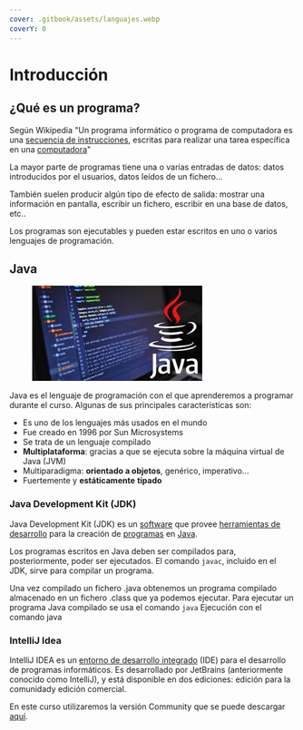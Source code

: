 ```yaml
---
cover: .gitbook/assets/languajes.webp
coverY: 0
---
```


# Introducción

## ¿Qué es un programa?

Según Wikipedia "Un programa informático o programa de computadora es una [secuencia de instrucciones](https://es.wikipedia.org/wiki/Conjunto\_de\_instrucciones), escritas para realizar una tarea específica en una [computadora](https://es.wikipedia.org/wiki/Computadora)"​

La mayor parte de programas tiene una o varias entradas de datos: datos introducidos por el usuarios, datos leídos de un fichero...

También suelen producir algún tipo de efecto de salida: mostrar una información en pantalla, escribir un fichero, escribir en una base de datos, etc..

Los programas son ejecutables y pueden estar escritos en uno o varios lenguajes de programación.

## Java



<figure><img src=".gitbook/assets/java.jpeg" alt=""><figcaption></figcaption></figure>

Java es el lenguaje de programación con el que aprenderemos a programar durante el curso. Algunas de sus principales características son:

* Es uno de los lenguajes más usados en el mundo​
* Fue creado en 1996 por Sun Microsystems​
* Se trata de un lenguaje compilado​
* **Multiplataforma**: gracias a que se ejecuta sobre la máquina virtual de Java (JVM)​
* Multiparadigma: **orientado a objetos**, genérico, imperativo...​
* Fuertemente y **estáticamente** **tipado**

### Java Development Kit (JDK)

Java Development Kit (JDK) es un [software](https://es.wikipedia.org/wiki/Software) que provee [herramientas de desarrollo](https://es.wikipedia.org/wiki/Kit\_de\_desarrollo\_de\_software) para la creación de [programas](https://es.wikipedia.org/wiki/Programa\_inform%C3%A1tico) en [Java](https://es.wikipedia.org/wiki/Java\_\(lenguaje\_de\_programaci%C3%B3n\)).

Los programas escritos en Java deben ser compilados para, posteriormente, poder ser ejecutados. El comando `javac`, incluido en el JDK, sirve para compilar un programa.

Una vez compilado un fichero .java obtenemos un programa compilado almacenado en un fichero .class que ya podemos ejecutar. Para ejecutar un programa Java compilado se usa el comando `java` Ejecución con el comando java​

### IntelliJ Idea

IntelliJ IDEA es un [entorno de desarrollo integrado](https://es.wikipedia.org/wiki/Entorno\_de\_desarrollo\_integrado) (IDE) para el desarrollo de programas informáticos. Es desarrollado por JetBrains (anteriormente conocido como IntelliJ), y está disponible en dos ediciones: edición para la comunidad​ y edición comercial.

En este curso utilizaremos la versión Community que se puede descargar [aquí](https://www.jetbrains.com/idea/download/).
